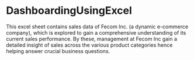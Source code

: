 # DashboardingUsingExcel
This excel sheet contains sales data of Fecom Inc.  (a dynamic e-commerce company), which is explored to gain a comprehensive understanding of its current sales performance. By these, management at Fecom Inc gain a detailed insight of sales across the various product categories hence helping answer crucial business questions. 
